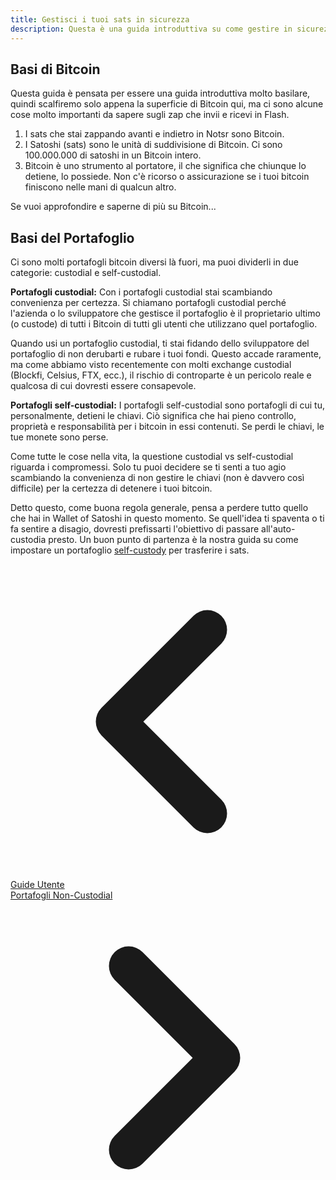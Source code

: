 ```yaml
---
title: Gestisci i tuoi sats in sicurezza
description: Questa è una guida introduttiva su come gestire in sicurezza i sats che accumuli tramite Zap in Flash.
---
```


## Basi di Bitcoin

Questa guida è pensata per essere una guida introduttiva molto basilare, quindi scalfiremo solo appena la superficie di Bitcoin qui, ma ci sono alcune cose molto importanti da sapere sugli zap che invii e ricevi in Flash.

1. I sats che stai zappando avanti e indietro in Notsr sono Bitcoin.
1. I Satoshi (sats) sono le unità di suddivisione di Bitcoin. Ci sono 100.000.000 di satoshi in un Bitcoin intero.
1. Bitcoin è uno strumento al portatore, il che significa che chiunque lo detiene, lo possiede. Non c'è ricorso o assicurazione se i tuoi bitcoin finiscono nelle mani di qualcun altro.

Se vuoi approfondire e saperne di più su Bitcoin...

<!-- TODO: ADD LINK TO BITCOIN 101 SITE -->

## Basi del Portafoglio

Ci sono molti portafogli bitcoin diversi là fuori, ma puoi dividerli in due categorie: custodial e self-custodial.

**Portafogli custodial:** Con i portafogli custodial stai scambiando convenienza per certezza. Si chiamano portafogli custodial perché l'azienda o lo sviluppatore che gestisce il portafoglio è il proprietario ultimo (o custode) di tutti i Bitcoin di tutti gli utenti che utilizzano quel portafoglio.

Quando usi un portafoglio custodial, ti stai fidando dello sviluppatore del portafoglio di non derubarti e rubare i tuoi fondi. Questo accade raramente, ma come abbiamo visto recentemente con molti exchange custodial (Blockfi, Celsius, FTX, ecc.), il rischio di controparte è un pericolo reale e qualcosa di cui dovresti essere consapevole.

**Portafogli self-custodial:** I portafogli self-custodial sono portafogli di cui tu, personalmente, detieni le chiavi. Ciò significa che hai pieno controllo, proprietà e responsabilità per i bitcoin in essi contenuti. Se perdi le chiavi, le tue monete sono perse.

Come tutte le cose nella vita, la questione custodial vs self-custodial riguarda i compromessi. Solo tu puoi decidere se ti senti a tuo agio scambiando la convenienza di non gestire le chiavi (non è davvero così difficile) per la certezza di detenere i tuoi bitcoin.

Detto questo, come buona regola generale, pensa a perdere tutto quello che hai in Wallet of Satoshi in questo momento. Se quell'idea ti spaventa o ti fa sentire a disagio, dovresti prefissarti l'obiettivo di passare all'auto-custodia presto. Un buon punto di partenza è la nostra guida su come impostare un portafoglio [self-custody](/it/guides/sweep-to-self-custody) per trasferire i sats.

<!-- Navigation links -->
<div class="flex justify-between items-center mt-8 pt-4 border-t border-zinc-200 dark:border-zinc-700">
  <div class="w-1/3 text-left">
    <a href="user-guides" class="inline-flex items-center bg-purple-600 hover:bg-purple-700 text-white rounded-md transition-colors px-4 py-2 text-sm font-medium shadow-sm hover:shadow-md">
      <svg xmlns="http://www.w3.org/2000/svg" class="h-6 w-6 mr-2" fill="none" viewBox="0 0 24 24" stroke="currentColor">
        <path stroke-linecap="round" stroke-linejoin="round" stroke-width="3" d="M15 19l-7-7 7-7" />
      </svg>
      Guide Utente
    </a>
  </div>
  <div class="w-1/3 text-center">
    <!-- Optional center content -->
  </div>
  <div class="w-1/3 text-right">
    <a href="guides/non-custodial-wallets" class="inline-flex items-center bg-purple-600 hover:bg-purple-700 text-white rounded-md transition-colors px-4 py-2 text-sm font-medium shadow-sm hover:shadow-md">
      Portafogli Non-Custodial
      <svg xmlns="http://www.w3.org/2000/svg" class="h-6 w-6 ml-2" fill="none" viewBox="0 0 24 24" stroke="currentColor">
        <path stroke-linecap="round" stroke-linejoin="round" stroke-width="3" d="M9 5l7 7-7 7" />
      </svg>
    </a>
  </div>
</div>